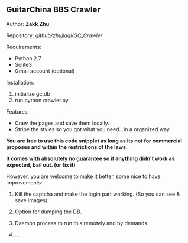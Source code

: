## GuitarChina BBS Crawler  ##

Author: **Zakk Zhu**

Repository: *github/zhujiaqi/GC_Crawler*

Requirements:

- Python 2.7
- Sqlite3
- Gmail account (optional)

Installation:

1. initialize gc.db
2. run python crawler.py

Features:

- Craw the pages and save them locally.
- Stripe the styles so you got what you need...in a organized way.

**You are free to use this code snipplet as long as its not for commercial proposes and within the restrictions of the laws.**

**It comes with absolutely no guarantee so if anything didn't work as expected, bail out. (or fix it)**

However, you are welcome to make it better, some nice to have improvements:

1. Kill the captcha and make the login part working. (So you can see & save images)

2. Option for dumping the DB.

3. Daemon process to run this remotely and by demands. 

4. ...